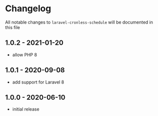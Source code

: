 # Changelog

All notable changes to `laravel-cronless-schedule` will be documented in this file

## 1.0.2 - 2021-01-20

- allow PHP 8

## 1.0.1 - 2020-09-08

- add support for Laravel 8

## 1.0.0 - 2020-06-10

- initial release
